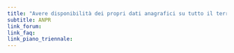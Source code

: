 ```yaml
---
title: "Avere disponibilità dei propri dati anagrafici su tutto il territorio nazionale"
subtitle: ANPR
link_forum:
link_faq:
link_piano_triennale:
---
```

